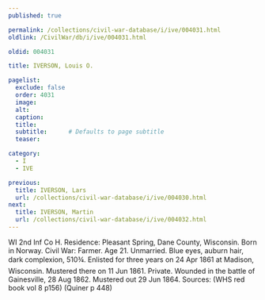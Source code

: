 ```yaml
---
published: true

permalink: /collections/civil-war-database/i/ive/004031.html
oldlink: /CivilWar/db/i/ive/004031.html

oldid: 004031

title: IVERSON, Louis O.

pagelist:
  exclude: false
  order: 4031
  image: 
  alt:
  caption:
  title:
  subtitle:      # Defaults to page subtitle
  teaser:

category: 
  - I 
  - IVE

previous:
  title: IVERSON, Lars
  url: /collections/civil-war-database/i/ive/004030.html  
next:
  title: IVERSON, Martin
  url: /collections/civil-war-database/i/ive/004032.html   
---
```

WI 2nd Inf Co H. Residence: Pleasant Spring, Dane County, Wisconsin. Born in Norway. Civil War: Farmer. Age 21. Unmarried. Blue eyes, auburn hair, dark complexion, 5&#146;10&frac34;&#148;. Enlisted for three years on 24 Apr 1861 at Madison, Wisconsin. Mustered there on 11 Jun 1861. Private. Wounded in the battle of Gainesville, 28 Aug 1862. Mustered out 29 Jun 1864. Sources: (WHS red book vol 8 p156) (Quiner p 448)